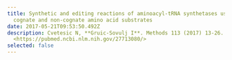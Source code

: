 ```yaml
---
title: Synthetic and editing reactions of aminoacyl-tRNA synthetases using
  cognate and non-cognate amino acid substrates
date: 2017-05-21T09:53:50.492Z
description: Cvetesic N, **Gruic-Sovulj I**. Methods 113 (2017) 13-26.
  <https://pubmed.ncbi.nlm.nih.gov/27713080/>
selected: false
---
```

